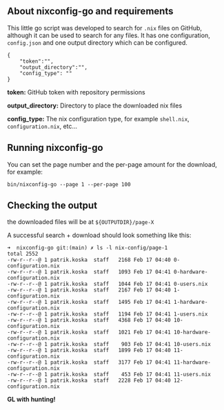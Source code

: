## About nixconfig-go and requirements

This little go script was developed to search for `.nix` files on GitHub, although it can be used to search
for any files.
It has one configuration, `config.json` and one output directory which can be configured.

```
{
    "token":"",
    "output_directory":"",
    "config_type": ""
}
```

**token:** GitHub token with repository permissions

**output_directory:** Directory to place the downloaded nix files

**config_type:** The nix configuration type, for example `shell.nix`, `configuration.nix`, etc...


## Running nixconfig-go
You can set the page number and the per-page amount for the download, for example:

`bin/nixconfig-go --page 1 --per-page 100`


## Checking the output
the downloaded files will be at `${OUTPUTDIR}/page-X`

A successful search + download should look something like this:

```
➜  nixconfig-go git:(main) ✗ ls -l nix-config/page-1 
total 2552
-rw-r--r--@ 1 patrik.koska  staff   2168 Feb 17 04:40 0-configuration.nix
-rw-r--r--@ 1 patrik.koska  staff   1093 Feb 17 04:41 0-hardware-configuration.nix
-rw-r--r--@ 1 patrik.koska  staff   1044 Feb 17 04:41 0-users.nix
-rw-r--r--@ 1 patrik.koska  staff   2167 Feb 17 04:40 1-configuration.nix
-rw-r--r--@ 1 patrik.koska  staff   1495 Feb 17 04:41 1-hardware-configuration.nix
-rw-r--r--@ 1 patrik.koska  staff   1194 Feb 17 04:41 1-users.nix
-rw-r--r--@ 1 patrik.koska  staff   4368 Feb 17 04:40 10-configuration.nix
-rw-r--r--@ 1 patrik.koska  staff   1021 Feb 17 04:41 10-hardware-configuration.nix
-rw-r--r--@ 1 patrik.koska  staff    903 Feb 17 04:41 10-users.nix
-rw-r--r--@ 1 patrik.koska  staff   1899 Feb 17 04:40 11-configuration.nix
-rw-r--r--@ 1 patrik.koska  staff   3177 Feb 17 04:41 11-hardware-configuration.nix
-rw-r--r--@ 1 patrik.koska  staff    453 Feb 17 04:41 11-users.nix
-rw-r--r--@ 1 patrik.koska  staff   2228 Feb 17 04:40 12-configuration.nix
```

**GL with hunting!**
